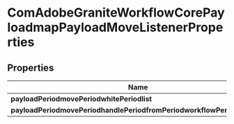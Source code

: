 
# ComAdobeGraniteWorkflowCorePayloadmapPayloadMoveListenerProperties

## Properties
Name | Type | Description | Notes
------------ | ------------- | ------------- | -------------
**payloadPeriodmovePeriodwhitePeriodlist** | [**ConfigNodePropertyArray**](ConfigNodePropertyArray.md) |  |  [optional]
**payloadPeriodmovePeriodhandlePeriodfromPeriodworkflowPeriodprocess** | [**ConfigNodePropertyBoolean**](ConfigNodePropertyBoolean.md) |  |  [optional]



